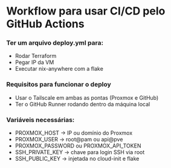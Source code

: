 <h1>Workflow para usar CI/CD pelo GitHub Actions</h1>

**<h3>Ter um arquivo deploy.yml para:</h3>**
- Rodar Terraform
- Pegar IP da VM
- Executar nix-anywhere com a flake

**<h3>Requisitos para funcionar o deploy</h3>**
- Usar o Tailscale em ambas as pontas (Proxmox e GitHub)
- Ter o GitHub Runner rodando dentro da máquina local

**<h3>Variáveis necessárias:</h3>**
- PROXMOX_HOST → IP ou domínio do Proxmox
- PROXMOX_USER → root@pam ou api@pve
- PROXMOX_PASSWORD ou PROXMOX_API_TOKEN
- SSH_PRIVATE_KEY → chave para login SSH via root
- SSH_PUBLIC_KEY → injetada no cloud-init e flake

